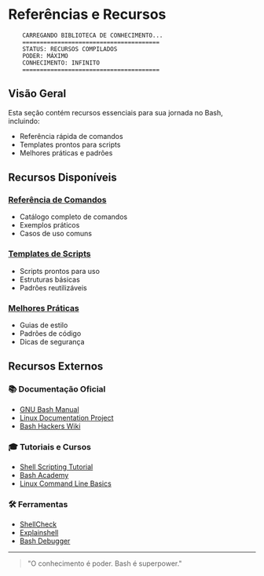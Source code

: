 # Referências e Recursos 

```ascii
    CARREGANDO BIBLIOTECA DE CONHECIMENTO...
    =======================================
    STATUS: RECURSOS COMPILADOS
    PODER: MÁXIMO
    CONHECIMENTO: INFINITO
    =======================================
```

## Visão Geral

Esta seção contém recursos essenciais para sua jornada no Bash, incluindo:
- Referência rápida de comandos
- Templates prontos para scripts
- Melhores práticas e padrões

## Recursos Disponíveis

### [Referência de Comandos](command-reference.md)
- Catálogo completo de comandos
- Exemplos práticos
- Casos de uso comuns

### [Templates de Scripts](script-templates.md)
- Scripts prontos para uso
- Estruturas básicas
- Padrões reutilizáveis

### [Melhores Práticas](best-practices.md)
- Guias de estilo
- Padrões de código
- Dicas de segurança

## Recursos Externos

### 📚 Documentação Oficial
- [GNU Bash Manual](https://www.gnu.org/software/bash/manual/)
- [Linux Documentation Project](https://tldp.org/)
- [Bash Hackers Wiki](https://wiki.bash-hackers.org/)

### 🎓 Tutoriais e Cursos
- [Shell Scripting Tutorial](https://www.shellscript.sh/)
- [Bash Academy](https://guide.bash.academy/)
- [Linux Command Line Basics](https://ubuntu.com/tutorials/command-line-for-beginners)

### 🛠️ Ferramentas
- [ShellCheck](https://www.shellcheck.net/)
- [Explainshell](https://explainshell.com/)
- [Bash Debugger](http://bashdb.sourceforge.net/)

---

> "O conhecimento é poder. Bash é superpower."